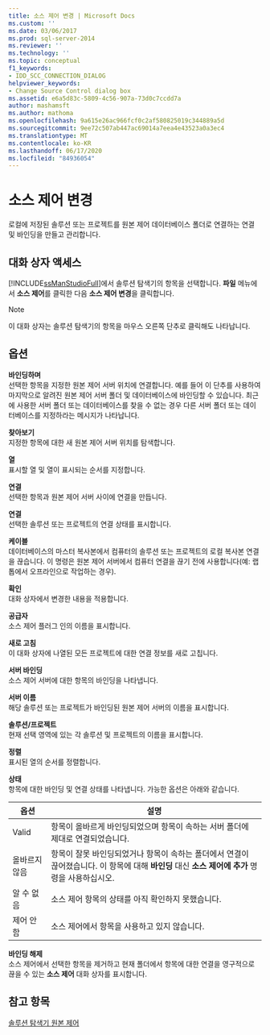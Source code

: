 ```yaml
---
title: 소스 제어 변경 | Microsoft Docs
ms.custom: ''
ms.date: 03/06/2017
ms.prod: sql-server-2014
ms.reviewer: ''
ms.technology: ''
ms.topic: conceptual
f1_keywords:
- IDD_SCC_CONNECTION_DIALOG
helpviewer_keywords:
- Change Source Control dialog box
ms.assetid: e6a5d83c-5809-4c56-907a-73d0c7ccdd7a
author: mashamsft
ms.author: mathoma
ms.openlocfilehash: 9a615e26ac966fcf0c2af580825019c344889a5d
ms.sourcegitcommit: 9ee72c507ab447ac69014a7eea4e43523a0a3ec4
ms.translationtype: MT
ms.contentlocale: ko-KR
ms.lasthandoff: 06/17/2020
ms.locfileid: "84936054"
---
```

# <a name="change-source-control"></a>소스 제어 변경
  로컬에 저장된 솔루션 또는 프로젝트를 원본 제어 데이터베이스 폴더로 연결하는 연결 및 바인딩을 만들고 관리합니다.  
  
## <a name="dialog-box-access"></a>대화 상자 액세스  
 [!INCLUDE[ssManStudioFull](../includes/ssmanstudiofull-md.md)]에서 솔루션 탐색기의 항목을 선택합니다. **파일** 메뉴에서 **소스 제어**를 클릭한 다음 **소스 제어 변경**을 클릭합니다.  
  
> [!NOTE]  
>  이 대화 상자는 솔루션 탐색기의 항목을 마우스 오른쪽 단추로 클릭해도 나타납니다.  
  
## <a name="options"></a>옵션  
 **바인딩하며**  
 선택한 항목을 지정한 원본 제어 서버 위치에 연결합니다. 예를 들어 이 단추를 사용하여 마지막으로 알려진 원본 제어 서버 폴더 및 데이터베이스에 바인딩할 수 있습니다. 최근에 사용한 서버 폴더 또는 데이터베이스를 찾을 수 없는 경우 다른 서버 폴더 또는 데이터베이스를 지정하라는 메시지가 나타납니다.  
  
 **찾아보기**  
 지정한 항목에 대한 새 원본 제어 서버 위치를 탐색합니다.  
  
 **열**  
 표시할 열 및 열이 표시되는 순서를 지정합니다.  
  
 **연결**  
 선택한 항목과 원본 제어 서버 사이에 연결을 만듭니다.  
  
 **연결**  
 선택한 솔루션 또는 프로젝트의 연결 상태를 표시합니다.  
  
 **케이블**  
 데이터베이스의 마스터 복사본에서 컴퓨터의 솔루션 또는 프로젝트의 로컬 복사본 연결을 끊습니다. 이 명령은 원본 제어 서버에서 컴퓨터 연결을 끊기 전에 사용합니다(예: 랩톱에서 오프라인으로 작업하는 경우).  
  
 **확인**  
 대화 상자에서 변경한 내용을 적용합니다.  
  
 **공급자**  
 소스 제어 플러그 인의 이름을 표시합니다.  
  
 **새로 고침**  
 이 대화 상자에 나열된 모든 프로젝트에 대한 연결 정보를 새로 고칩니다.  
  
 **서버 바인딩**  
 소스 제어 서버에 대한 항목의 바인딩을 나타냅니다.  
  
 **서버 이름**  
 해당 솔루션 또는 프로젝트가 바인딩된 원본 제어 서버의 이름을 표시합니다.  
  
 **솔루션/프로젝트**  
 현재 선택 영역에 있는 각 솔루션 및 프로젝트의 이름을 표시합니다.  
  
 **정렬**  
 표시된 열의 순서를 정렬합니다.  
  
 **상태**  
 항목에 대한 바인딩 및 연결 상태를 나타냅니다. 가능한 옵션은 아래와 같습니다.  
  
|**옵션**|**설명**|  
|----------------|---------------------|  
|Valid|항목이 올바르게 바인딩되었으며 항목이 속하는 서버 폴더에 제대로 연결되었습니다.|  
|올바르지 않음|항목이 잘못 바인딩되었거나 항목이 속하는 폴더에서 연결이 끊어졌습니다. 이 항목에 대해 **바인딩** 대신 **소스 제어에 추가** 명령을 사용하십시오.|  
|알 수 없음|소스 제어 항목의 상태를 아직 확인하지 못했습니다.|  
|제어 안 함|소스 제어에서 항목을 사용하고 있지 않습니다.|  
  
 **바인딩 해제**  
 소스 제어에서 선택한 항목을 제거하고 현재 폴더에서 항목에 대한 연결을 영구적으로 끊을 수 있는 **소스 제어** 대화 상자를 표시합니다.  
  
## <a name="see-also"></a>참고 항목  
 [솔루션 탐색기 원본 제어](../../2014/database-engine/solution-explorer-source-control.md)  
  
  
